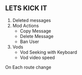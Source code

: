 ## LETS KICK IT

1) Deleted messages
2) Mod Actions
   * Copy Message
   * Delete Message
   * Ban User
3) Vods
   * Vod Seeking with Keyboard
   * Vod video speed

On Each route change 